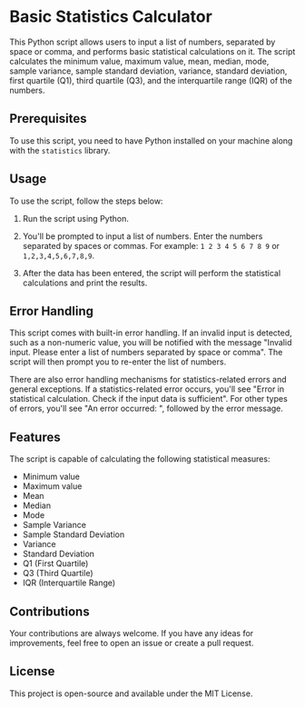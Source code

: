 # Basic Statistics Calculator

This Python script allows users to input a list of numbers, separated by space or comma, and performs basic statistical calculations on it. The script calculates the minimum value, maximum value, mean, median, mode, sample variance, sample standard deviation, variance, standard deviation, first quartile (Q1), third quartile (Q3), and the interquartile range (IQR) of the numbers.

## Prerequisites

To use this script, you need to have Python installed on your machine along with the `statistics` library.

## Usage

To use the script, follow the steps below:

1. Run the script using Python.

2. You'll be prompted to input a list of numbers. Enter the numbers separated by spaces or commas. For example: `1 2 3 4 5 6 7 8 9` or `1,2,3,4,5,6,7,8,9`.

3. After the data has been entered, the script will perform the statistical calculations and print the results.

## Error Handling

This script comes with built-in error handling. If an invalid input is detected, such as a non-numeric value, you will be notified with the message "Invalid input. Please enter a list of numbers separated by space or comma". The script will then prompt you to re-enter the list of numbers.

There are also error handling mechanisms for statistics-related errors and general exceptions. If a statistics-related error occurs, you'll see "Error in statistical calculation. Check if the input data is sufficient". For other types of errors, you'll see "An error occurred: ", followed by the error message.

## Features

The script is capable of calculating the following statistical measures:

- Minimum value
- Maximum value
- Mean
- Median
- Mode
- Sample Variance
- Sample Standard Deviation
- Variance
- Standard Deviation
- Q1 (First Quartile)
- Q3 (Third Quartile)
- IQR (Interquartile Range)

## Contributions

Your contributions are always welcome. If you have any ideas for improvements, feel free to open an issue or create a pull request.

## License

This project is open-source and available under the MIT License.
